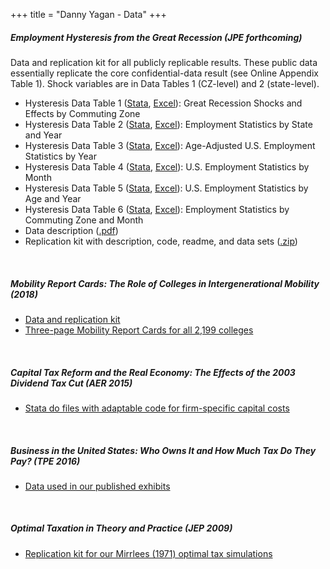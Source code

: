 +++
title = "Danny Yagan - Data"
+++

<h5>
Employment Hysteresis from the Great Recession (JPE forthcoming)
</h5>

Data and replication kit for all publicly replicable results. These public data essentially replicate the core confidential-data result (see Online Appendix Table 1). Shock variables are in Data Tables 1 (CZ-level) and 2 (state-level). 
<br>
<ul>
<div class="indent">
	<li>Hysteresis Data Table 1 (<a href="http://eml.berkeley.edu/~yagan/hysteresis/hys_table1.dta" rel="nofollow">Stata</a>, <a href="http://eml.berkeley.edu/~yagan/hysteresis/hys_table1.csv" rel="nofollow">Excel</a>): Great Recession Shocks and Effects by Commuting Zone</li>
	<li>Hysteresis Data Table 2 (<a href="http://eml.berkeley.edu/~yagan/hysteresis/hys_table2.dta" rel="nofollow">Stata</a>, <a href="http://eml.berkeley.edu/~yagan/hysteresis/hys_table2.csv" rel="nofollow">Excel</a>): Employment Statistics by State and Year</li>
	<li>Hysteresis Data Table 3 (<a href="http://eml.berkeley.edu/~yagan/hysteresis/hys_table3.dta" rel="nofollow">Stata</a>, <a href="http://eml.berkeley.edu/~yagan/hysteresis/hys_table3.csv" rel="nofollow">Excel</a>): Age-Adjusted U.S. Employment Statistics by Year</li>
	<li>Hysteresis Data Table 4 (<a href="http://eml.berkeley.edu/~yagan/hysteresis/hys_table4.dta" rel="nofollow">Stata</a>, <a href="http://eml.berkeley.edu/~yagan/hysteresis/hys_table4.csv" rel="nofollow">Excel</a>): U.S. Employment Statistics by Month</li>
	<li>Hysteresis Data Table 5 (<a href="http://eml.berkeley.edu/~yagan/hysteresis/hys_table5.dta" rel="nofollow">Stata</a>, <a href="http://eml.berkeley.edu/~yagan/hysteresis/hys_table5.csv" rel="nofollow">Excel</a>): U.S. Employment Statistics by Age and Year</li>
	<li>Hysteresis Data Table 6 (<a href="http://eml.berkeley.edu/~yagan/hysteresis/hys_table6.dta" rel="nofollow">Stata</a>, <a href="http://eml.berkeley.edu/~yagan/hysteresis/hys_table6.csv" rel="nofollow">Excel</a>): Employment Statistics by Commuting Zone and Month</li>
	<li>Data description (<a href="http://eml.berkeley.edu/~yagan/hysteresis/hys_documentation.pdf" rel="nofollow">.pdf</a>)</li>
	<li>Replication kit with description, code, readme, and data sets (<a href="http://eml.berkeley.edu/~yagan/hysteresis/Hysteresis_replication_kit.zip" rel="nofollow">.zip</a>)</li>
</div>
</ul>
</p>

<br>
<p>
<h5>Mobility Report Cards: The Role of Colleges in Intergenerational Mobility (2018)</h5>

<ul>
<div class="indent">	
<li><a href="http://www.equality-of-opportunity.org/data/" target="_blank">Data and replication kit</a></li>
<li><a href="/colleges" target="_blank">Three-page Mobility Report Cards for all 2,199 colleges</a></li>
<div class="indent">	
</ul>

</p>

<br>
<p>
<h5>Capital Tax Reform and the Real Economy: The Effects of the 2003 Dividend Tax Cut (AER 2015)</h5>

<ul>
<div class="indent">	
<li><a href="http://eml.berkeley.edu/~yagan/DividendTax_dofiles.zip" target="_blank">Stata do files with adaptable code for firm-specific capital costs</a></li>
<div class="indent">	
</ul>
</p>

<br>
<p>
<h5>Business in the United States: Who Owns It and How Much Tax Do They Pay? (TPE 2016)</h5>

<ul>
<div class="indent">	
<li><a href="http://eml.berkeley.edu/~yagan/BusinessOwnersTaxes_data.xlsx" target="_blank">Data used in our published exhibits</a></li>
<div class="indent">	
</ul>

</p>


<br>
<p>
<h5>Optimal Taxation in Theory and Practice (JEP 2009)</h5>

<ul>
<div class="indent">	
<li><a href="http://eml.berkeley.edu/~yagan/MWY_appx_sim_files.zip" target="_blank">Replication kit for our Mirrlees (1971) optimal tax simulations</a></li>
<div class="indent">
</ul>
